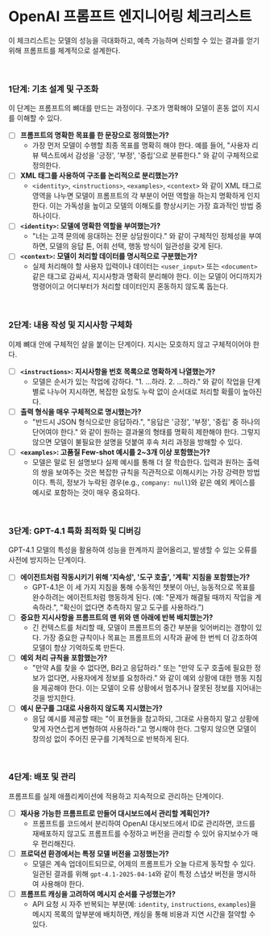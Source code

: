 # OpenAI 프롬프트 엔지니어링 체크리스트

이 체크리스트는 모델의 성능을 극대화하고, 예측 가능하며 신뢰할 수 있는 결과를 얻기 위해 프롬프트를 체계적으로 설계한다.

<br>

### 1단계: 기초 설계 및 구조화

이 단계는 프롬프트의 뼈대를 만드는 과정이다. 구조가 명확해야 모델이 혼동 없이 지시를 이해할 수 있다.

- [ ] **프롬프트의 명확한 목표를 한 문장으로 정의했는가?**
  - 가장 먼저 모델이 수행할 최종 목표를 명확히 해야 한다. 예를 들어, "사용자 리뷰 텍스트에서 감성을 '긍정', '부정', '중립'으로 분류한다." 와 같이 구체적으로 정의한다.
- [ ] **XML 태그를 사용하여 구조를 논리적으로 분리했는가?**
  - `<identity>`, `<instructions>`, `<examples>`, `<context>` 와 같이 XML 태그로 영역을 나누면 모델이 프롬프트의 각 부분이 어떤 역할을 하는지 명확하게 인지한다. 이는 가독성을 높이고 모델의 이해도를 향상시키는 가장 효과적인 방법 중 하나이다.
- [ ] **`<identity>`: 모델에 명확한 역할을 부여했는가?**
  - "너는 고객 문의에 응대하는 전문 상담원이다." 와 같이 구체적인 정체성을 부여하면, 모델의 응답 톤, 어휘 선택, 행동 방식이 일관성을 갖게 된다.
- [ ] **`<context>`: 모델이 처리할 데이터를 명시적으로 구분했는가?**
  - 실제 처리해야 할 사용자 입력이나 데이터는 `<user_input>` 또는 `<document>` 같은 태그로 감싸서, 지시사항과 명확히 분리해야 한다. 이는 모델이 어디까지가 명령어이고 어디부터가 처리할 데이터인지 혼동하지 않도록 돕는다.

<br>

### 2단계: 내용 작성 및 지시사항 구체화

이제 뼈대 안에 구체적인 살을 붙이는 단계이다. 지시는 모호하지 않고 구체적이어야 한다.

- [ ] **`<instructions>`: 지시사항을 번호 목록으로 명확하게 나열했는가?**
  - 모델은 순서가 있는 작업에 강하다. "1. ...하라. 2. ...하라." 와 같이 작업을 단계별로 나누어 지시하면, 복잡한 요청도 누락 없이 순서대로 처리할 확률이 높아진다.
- [ ] **출력 형식을 매우 구체적으로 명시했는가?**
  - "반드시 JSON 형식으로만 응답하라.", "응답은 '긍정', '부정', '중립' 중 하나의 단어여야 한다." 와 같이 원하는 결과물의 형태를 명확히 제한해야 한다. 그렇지 않으면 모델이 불필요한 설명을 덧붙여 후속 처리 과정을 방해할 수 있다.
- [ ] **`<examples>`: 고품질 Few-shot 예시를 2~3개 이상 포함했는가?**
  - 모델은 말로 된 설명보다 실제 예시를 통해 더 잘 학습한다. 입력과 원하는 출력의 쌍을 보여주는 것은 복잡한 규칙을 직관적으로 이해시키는 가장 강력한 방법이다. 특히, 정보가 누락된 경우(e.g., `company: null`)와 같은 예외 케이스를 예시로 포함하는 것이 매우 중요하다.

<br>

### 3단계: GPT-4.1 특화 최적화 및 디버깅

GPT-4.1 모델의 특성을 활용하여 성능을 한계까지 끌어올리고, 발생할 수 있는 오류를 사전에 방지하는 단계이다.

- [ ] **에이전트처럼 작동시키기 위해 '지속성', '도구 호출', '계획' 지침을 포함했는가?**
  - GPT-4.1은 이 세 가지 지침을 통해 수동적인 챗봇이 아닌, 능동적으로 목표를 완수하려는 에이전트처럼 행동하게 된다. (예: "문제가 해결될 때까지 작업을 계속하라.", "확신이 없다면 추측하지 말고 도구를 사용하라.")
- [ ] **중요한 지시사항을 프롬프트의 맨 위와 맨 아래에 반복 배치했는가?**
  - 긴 컨텍스트를 처리할 때, 모델이 프롬프트의 중간 부분을 잊어버리는 경향이 있다. 가장 중요한 규칙이나 목표는 프롬프트의 시작과 끝에 한 번씩 더 강조하여 모델이 항상 기억하도록 만든다.
- [ ] **예외 처리 규칙을 포함했는가?**
  - "만약 A를 찾을 수 없다면, B라고 응답하라." 또는 "만약 도구 호출에 필요한 정보가 없다면, 사용자에게 정보를 요청하라." 와 같이 예외 상황에 대한 행동 지침을 제공해야 한다. 이는 모델이 오류 상황에서 멈추거나 잘못된 정보를 지어내는 것을 방지한다.
- [ ] **예시 문구를 그대로 사용하지 않도록 지시했는가?**
  - 응답 예시를 제공할 때는 "이 표현들을 참고하되, 그대로 사용하지 말고 상황에 맞게 자연스럽게 변형하여 사용하라."고 명시해야 한다. 그렇지 않으면 모델이 창의성 없이 주어진 문구를 기계적으로 반복하게 된다.

<br>

### 4단계: 배포 및 관리

프롬프트를 실제 애플리케이션에 적용하고 지속적으로 관리하는 단계이다.

- [ ] **재사용 가능한 프롬프트로 만들어 대시보드에서 관리할 계획인가?**
  - 프롬프트를 코드에서 분리하여 OpenAI 대시보드에서 ID로 관리하면, 코드를 재배포하지 않고도 프롬프트를 수정하고 버전을 관리할 수 있어 유지보수가 매우 편리해진다.
- [ ] **프로덕션 환경에서는 특정 모델 버전을 고정했는가?**
  - 모델은 계속 업데이트되므로, 어제의 프롬프트가 오늘 다르게 동작할 수 있다. 일관된 결과를 위해 `gpt-4.1-2025-04-14`와 같이 특정 스냅샷 버전을 명시하여 사용해야 한다.
- [ ] **프롬프트 캐싱을 고려하여 메시지 순서를 구성했는가?**
  - API 요청 시 자주 반복되는 부분(예: `identity`, `instructions`, `examples`)을 메시지 목록의 앞부분에 배치하면, 캐싱을 통해 비용과 지연 시간을 절약할 수 있다.
